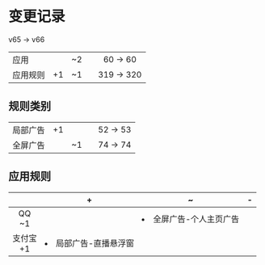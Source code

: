 # 变更记录

v65 -> v66

||||||
|-|:-:|:-:|:-:|:-:|
|应用||~2||60 -> 60|
|应用规则|+1|~1||319 -> 320|

## 规则类别

||||||
|-|:-:|:-:|:-:|:-:|
|局部广告|+1|||52 -> 53|
|全屏广告||~1||74 -> 74|

## 应用规则

||+|~|-|
|:-:|-|-|-|
|QQ<br>~1||<li>全屏广告-个人主页广告||
|支付宝<br>+1|<li>局部广告-直播悬浮窗|||
